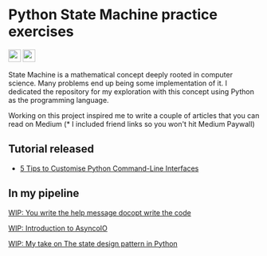 # Python State Machine practice exercises

<p>
<a href="https://couedeloalexandre.medium.com/"><img src="https://img.shields.io/badge/medium-%2312100E.svg?&style=for-the-badge&logo=medium&logoColor=white" height=25></a> 
<a href="https://dev.to/xnok"><img src="https://img.shields.io/badge/DEV.TO-%230A0A0A.svg?&style=for-the-badge&logo=dev-dot-to&logoColor=white" height=25></a>
</p>

State Machine is a mathematical concept deeply rooted in computer science. Many problems end up being some implementation of it. I dedicated the repository for my exploration with this concept using Python as the programming language.

Working on this project inspired me to write a couple of articles that you can read on Medium (* I included friend links so you won't hit Medium Paywall)

## Tutorial released

* [5 Tips to Customise Python Command-Line Interfaces](https://betterprogramming.pub/5-tips-to-customise-python-command-line-interfaces-691b0b39f610?sk=5ac5a76c740bd04f5881af8a485a68a0)

## In my pipeline

[WIP: You write the help message docopt write the code](./example_docopt/readme.md)

[WIP: Introduction to AsyncoIO]()

[WIP: My take on The state design pattern in Python]()
